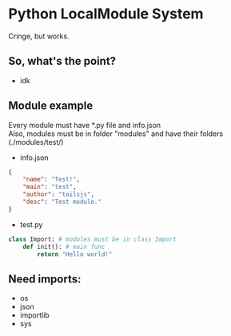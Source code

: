 # Python LocalModule System
Cringe, but works.

## So, what's the point?
* idk

## Module example
Every module must have *.py file and info.json<br>
Also, modules must be in folder "modules" and have their folders (./modules/test/)
* info.json
```json
{
    "name": "Test!",
    "main": "test",
    "author": "tailsjs",
    "desc": "Test module."
}
```
* test.py
```py
class Import: # modules must be in class Import
    def init(): # main func
        return "Hello world!"
```

## Need imports:
* os
* json
* importlib
* sys